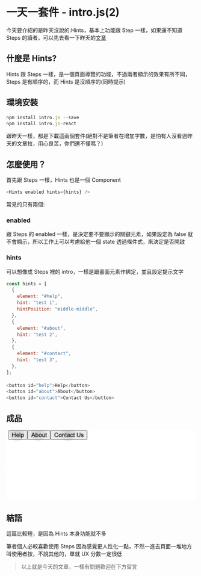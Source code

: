 # 一天一套件 - intro.js(2)

今天要介紹的是昨天沒說的:Hints，基本上功能跟 Step 一樣，如果還不知道 Steps 的讀者，可以先去看一下昨天的[文章]()

## 什麼是 Hints?

Hints 跟 Steps 一樣，是一個頁面導覽的功能，不過兩者顯示的效果有所不同，Steps 是有順序的，而 Hints 是沒順序的(同時提示)

## 環境安裝

```js
npm install intro.js --save
npm install intro.js-react
```

跟昨天一樣，都是下載這兩個套件(絕對不是筆者在增加字數，是怕有人沒看過昨天的文章拉，用心良苦，你們還不懂嗎？)

## 怎麼使用？

首先跟 Steps 一樣，Hints 也是一個 Component

```js
<Hints enabled hints={hints} />
```

常見的只有兩個:

### enabled

跟 Steps 的 enabled 一樣，是決定要不要顯示的關鍵元素，如果設定為 false 就不會顯示，所以工作上可以考慮給他一個 state 透過條件式，來決定是否開啟

### hints

可以想像成 Steps 裡的 intro，一樣是跟畫面元素作綁定，並且設定提示文字

```js
const hints = [
  {
    element: "#help",
    hint: "test 1",
    hintPosition: "middle-middle",
  },
  {
    element: "#about",
    hint: "test 2",
  },
  {
    element: "#contact",
    hint: "test 3",
  },
];

<button id="help">Help</button>
<button id="about">About</button>
<button id="contact">Contact Us</button>
```

## 成品

![GIF](./image/introjs/hints.gif)

## 結語

這篇比較短，是因為 Hints 本身功能就不多

筆者個人必較喜歡使用 Steps 因為感覺更人性化一點，不然一進去頁面一堆地方叫使用者按，不說其他的，單就 UX 分數一定很低

> 以上就是今天的文章，一樣有問題歡迎在下方留言
